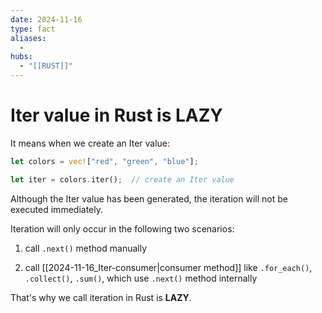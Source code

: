 ```yaml
---
date: 2024-11-16
type: fact
aliases:
  -
hubs:
  - "[[RUST]]"
---
```


# Iter value in Rust is LAZY

It means when we create an Iter value:

```rust
let colors = vec!["red", "green", "blue"];

let iter = colors.iter();  // create an Iter value

```
Although the Iter value has been generated, the iteration will not be executed immediately.

Iteration will only occur in the following two scenarios:

1. call `.next()` method manually

2. call [[2024-11-16_Iter-consumer|consumer method]] like `.for_each()`, `.collect()`, `.sum()`, which use `.next()` method internally


That's why we call iteration in Rust is **LAZY**.
